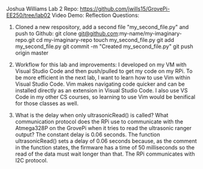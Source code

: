 Joshua Williams
Lab 2
Repo: https://github.com/jwills15/GrovePi-EE250/tree/lab02
Video Demo: 
Reflection Questions:

1. Cloned a new respository, add a second file "my_second_file.py" and
push to Github:
    git clone git@github.com:my-name/my-imaginary-repo.git
    cd my-imaginary-repo
    touch my_second_file.py
    git add my_second_file.py
    git commit -m "Created my_second_file.py"
    git push origin master

2. Workflow for this lab and improvements:
    I developed on my VM with Visual Studio Code and then push/pulled to get
    my code on my RPi. To be more efficient in the next lab, I want to learn
    how to use Vim within Visual Studio Code. Vim makes navigating code quicker
    and can be installed directly as an extension in Visual Studio Code. I
    also use VS Code in my other CS courses, so learning to use Vim would be
    benifical for those classes as well.

3. What is the delay when only ultrasonicRead() is called? What communication
protocol does the RPi use to communicate with the Atmega328P on the GrovePi
when it tries to read the ultrasonic ranger output?
    The constant delay is 0.06 seconds. The function ultrasonicRead() sets a
    delay of 0.06 seconds because, as the comment in the function states, the
    firmware has a time of 50 milliseconds so the read of the data must wait
    longer than that.
    The RPi communicates with I2C protocol.